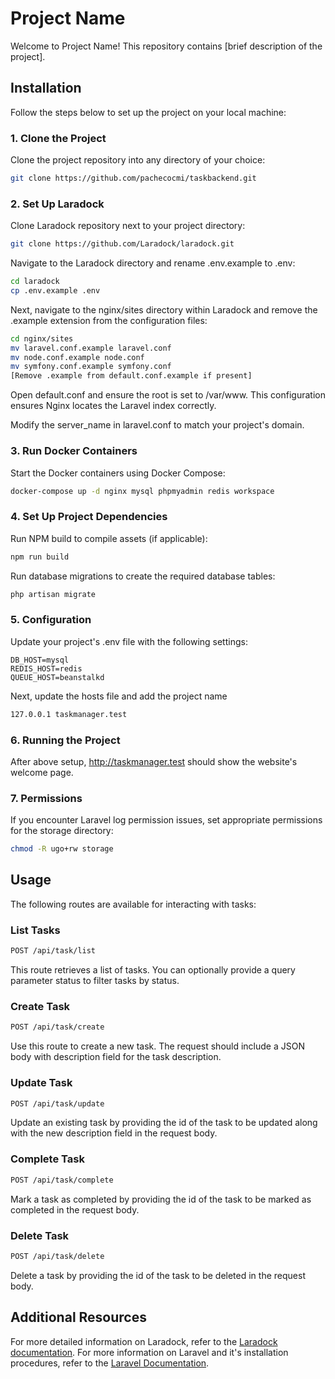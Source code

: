 # Project Name

Welcome to Project Name! This repository contains [brief description of the project].
## Installation

Follow the steps below to set up the project on your local machine:
### 1. Clone the Project

Clone the project repository into any directory of your choice:

```bash
git clone https://github.com/pachecocmi/taskbackend.git
```
### 2. Set Up Laradock

Clone Laradock repository next to your project directory:

```bash
git clone https://github.com/Laradock/laradock.git
```
Navigate to the Laradock directory and rename .env.example to .env:

```bash
cd laradock
cp .env.example .env
```
Next, navigate to the nginx/sites directory within Laradock and remove the .example extension from the configuration files:

```bash
cd nginx/sites
mv laravel.conf.example laravel.conf
mv node.conf.example node.conf
mv symfony.conf.example symfony.conf
[Remove .example from default.conf.example if present]
```
Open default.conf and ensure the root is set to /var/www. This configuration ensures Nginx locates the Laravel index correctly.

Modify the server_name in laravel.conf to match your project's domain.
### 3. Run Docker Containers

Start the Docker containers using Docker Compose:

```bash
docker-compose up -d nginx mysql phpmyadmin redis workspace
```
### 4. Set Up Project Dependencies

Run NPM build to compile assets (if applicable):

```bash
npm run build
```
Run database migrations to create the required database tables:

```bash
php artisan migrate
```
### 5. Configuration

Update your project's .env file with the following settings:

```dotenv
DB_HOST=mysql
REDIS_HOST=redis
QUEUE_HOST=beanstalkd
```

Next, update the hosts file and add the project name
```bash
127.0.0.1 taskmanager.test
```

### 6. Running the Project

After above setup, http://taskmanager.test should show the website's welcome page.

### 7. Permissions

If you encounter Laravel log permission issues, set appropriate permissions for the storage directory:

```bash
chmod -R ugo+rw storage
```

## Usage

The following routes are available for interacting with tasks:
### List Tasks

```bash
POST /api/task/list
```

This route retrieves a list of tasks. You can optionally provide a query parameter status to filter tasks by status.


### Create Task

```bash
POST /api/task/create
```
Use this route to create a new task. The request should include a JSON body with description field for the task description.
### Update Task

```bash
POST /api/task/update
```

Update an existing task by providing the id of the task to be updated along with the new description field in the request body.
### Complete Task

```bash
POST /api/task/complete
```

Mark a task as completed by providing the id of the task to be marked as completed in the request body.
### Delete Task

```bash
POST /api/task/delete
```

Delete a task by providing the id of the task to be deleted in the request body.


## Additional Resources

For more detailed information on Laradock, refer to the <a href="https://laradock.io/getting-started/">Laradock documentation</a>.
For more information on Laravel and it's installation procedures, refer to the <a href="https://laravel.com/docs/11.x/installation">Laravel Documentation</a>.
